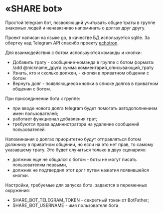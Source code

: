 # «SHARE bot»

Простой telegram бот, позволяющий учитывать общие траты в группе знакомых людей и ненавязчиво напоминать о долгах друг другу. 

Проект написан на языке go, в качестве БД используется sqlite. За обертку над Telegram API спасибо проекту <a href="https://github.com/NicoNex/echotron/v3">echotron</a>.

Для взаимодействия с ботом используются команды и кнопки:
* Добавить трату - сообщение-команда в группе с ботом формата:
/add @nickname_друга сумма комментарий_описывающий_трату
* Узнать, кто и сколько должен, - кнопки в приватном общении с ботом
* Вернуть долг - появляющиеся кнопки в списке долгов в приватном общении с ботом.

При присоединении бота к группе:
* при вводе нового долга telegram будет помогать автодополнением имен пользователей;
* работает функционал добавления трат;
* требуются права администратора на удаление сообщений пользователей.

Напоминания о долгах приоритетно будут отправляться ботом должнику в приватном общении, но если на это нет прав, то самому указавшему трату. Это будет случаться только в двух сценариях:
* должник еще не общался с ботом - боты не могут писать пользователям первыми,
* должник не подтвердил этот долг путем нажатия появившейся кнопки.

Настройки, требуемые для запуска бота, задаются в переменных окружения:
* SHARE_BOT_TELEGRAM_TOKEN - секретный токен от BotFather;
* SHARE_BOT_USERNAME - имя пользователя бота.